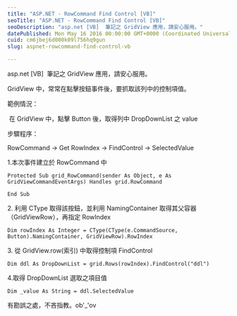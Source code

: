 ```yaml
---
title: "ASP.NET - RowCommand Find Control [VB]"
seoTitle: "ASP.NET - RowCommand Find Control [VB]"
seoDescription: "asp.net [VB]  筆記之 GridView 應用，請安心服用。"
datePublished: Mon May 16 2016 00:00:00 GMT+0000 (Coordinated Universal Time)
cuid: cm6jbej6d000k09l756hq9gun
slug: aspnet-rowcommand-find-control-vb

---
```


asp.net \[VB\]  筆記之 GridView 應用，請安心服用。

GridView 中，常常在點擊按鈕事件後，要抓取該列中的控制項值。

範例情況：

 在 GridView 中，點擊 Button 後，取得列中 DropDownList 之 value

步驟程序：

RowCommand → Get RowIndex → FindControl → SelectedValue

1.本次事件建立於 RowCommand 中 

```vbnet
Protected Sub grid_RowCommand(sender As Object, e As GridViewCommandEventArgs) Handles grid.RowCommand

End Sub
```

2\. 利用 CType 取得該按鈕，並利用 NamingContainer 取得其父容器（GridViewRow），再指定 RowIndex

```vbnet
Dim rowIndex As Integer = CType(CType(e.CommandSource, Button).NamingContainer, GridViewRow).RowIndex
```

3\. 從 GridView.row(索引) 中取得控制項 FindControl

```vbnet
Dim ddl As DropDownList = grid.Rows(rowIndex).FindControl("ddl")
```

4.取得 DropDownList 選取之項目值

```vbnet
Dim _value As String = ddl.SelectedValue
```

有勘誤之處，不吝指教。ob'\_'ov